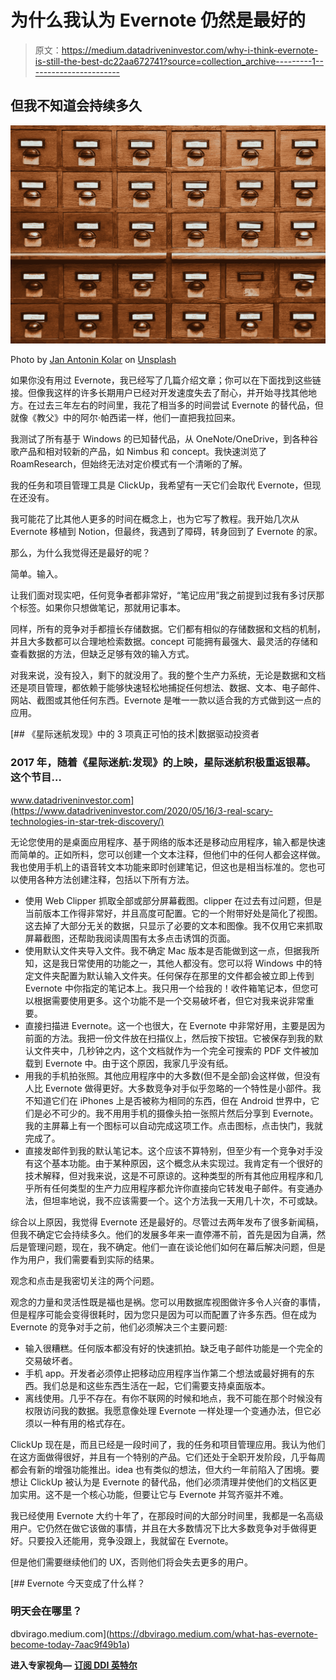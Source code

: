 # 为什么我认为 Evernote 仍然是最好的

> 原文：<https://medium.datadriveninvestor.com/why-i-think-evernote-is-still-the-best-dc22aa672741?source=collection_archive---------1----------------------->

## 但我不知道会持续多久

![](img/063894b0927a46776631161112b0762b.png)

Photo by [Jan Antonin Kolar](https://unsplash.com/@jankolar?utm_source=medium&utm_medium=referral) on [Unsplash](https://unsplash.com?utm_source=medium&utm_medium=referral)

如果你没有用过 Evernote，我已经写了几篇介绍文章；你可以在下面找到这些链接。但像我这样的许多长期用户已经对开发速度失去了耐心，并开始寻找其他地方。在过去三年左右的时间里，我花了相当多的时间尝试 Evernote 的替代品，但就像《教父》中的阿尔·帕西诺一样，他们一直把我拉回来。

我测试了所有基于 Windows 的已知替代品，从 OneNote/OneDrive，到各种谷歌产品和相对较新的产品，如 Nimbus 和 concept。我快速浏览了 RoamResearch，但始终无法对定价模式有一个清晰的了解。

我的任务和项目管理工具是 ClickUp，我希望有一天它们会取代 Evernote，但现在还没有。

我可能花了比其他人更多的时间在概念上，也为它写了教程。我开始几次从 Evernote 移植到 Notion，但最终，我遇到了障碍，转身回到了 Evernote 的家。

那么，为什么我觉得还是最好的呢？

简单。输入。

让我们面对现实吧，任何竞争者都非常好，“笔记应用”我之前提到过我有多讨厌那个标签。如果你只想做笔记，那就用记事本。

同样，所有的竞争对手都擅长存储数据。它们都有相似的存储数据和文档的机制，并且大多数都可以合理地检索数据。concept 可能拥有最强大、最灵活的存储和查看数据的方法，但缺乏足够有效的输入方式。

对我来说，没有投入，剩下的就没用了。我的整个生产力系统，无论是数据和文档还是项目管理，都依赖于能够快速轻松地捕捉任何想法、数据、文本、电子邮件、网站、截图或其他任何东西。Evernote 是唯一一款以适合我的方式做到这一点的应用。

[](https://www.datadriveninvestor.com/2020/05/16/3-real-scary-technologies-in-star-trek-discovery/) [## 《星际迷航发现》中的 3 项真正可怕的技术|数据驱动投资者

### 2017 年，随着《星际迷航:发现》的上映，星际迷航积极重返银幕。这个节目…

www.datadriveninvestor.com](https://www.datadriveninvestor.com/2020/05/16/3-real-scary-technologies-in-star-trek-discovery/) 

无论您使用的是桌面应用程序、基于网络的版本还是移动应用程序，输入都是快速而简单的。正如所料，您可以创建一个文本注释，但他们中的任何人都会这样做。我也使用手机上的语音转文本功能来即时创建笔记，但这也是相当标准的。您也可以使用各种方法创建注释，包括以下所有方法。

*   使用 Web Clipper 抓取全部或部分屏幕截图。clipper 在过去有过问题，但是当前版本工作得非常好，并且高度可配置。它的一个附带好处是简化了视图。这去掉了大部分无关的数据，只显示了必要的文本和图像。我不仅用它来抓取屏幕截图，还帮助我阅读周围有太多点击诱饵的页面。
*   使用默认文件夹导入文件。我不确定 Mac 版本是否能做到这一点，但据我所知，这是我日常使用的功能之一，其他人都没有。您可以将 Windows 中的特定文件夹配置为默认输入文件夹。任何保存在那里的文件都会被立即上传到 Evernote 中你指定的笔记本上。我只用一个给我的！收件箱笔记本，但您可以根据需要使用更多。这个功能不是一个交易破坏者，但它对我来说非常重要。
*   直接扫描进 Evernote。这一个也很大，在 Evernote 中非常好用，主要是因为前面的方法。我把一份文件放在扫描仪上，然后按下按钮。它被保存到我的默认文件夹中，几秒钟之内，这个文档就作为一个完全可搜索的 PDF 文件被加载到 Evernote 中。由于这个原因，我家几乎没有纸。
*   用我的手机拍张照。其他应用程序中的大多数(但不是全部)会这样做，但没有人比 Evernote 做得更好。大多数竞争对手似乎忽略的一个特性是小部件。我不知道它们在 iPhones 上是否被称为相同的东西，但在 Android 世界中，它们是必不可少的。我不用用手机的摄像头拍一张照片然后分享到 Evernote。我的主屏幕上有一个图标可以自动完成这项工作。点击图标，点击快门，我就完成了。
*   直接发邮件到我的默认笔记本。这个应该不算特别，但至少有一个竞争对手没有这个基本功能。由于某种原因，这个概念从未实现过。我肯定有一个很好的技术解释，但对我来说，这是不可原谅的。这种类型的所有其他应用程序和几乎所有任何类型的生产力应用程序都允许你直接向它转发电子邮件。有变通办法，但坦率地说，我不应该需要一个。这个方法我一天用几十次，不可或缺。

综合以上原因，我觉得 Evernote 还是最好的。尽管过去两年发布了很多新闻稿，但我不确定它会持续多久。他们的发展多年来一直停滞不前，首先是因为自满，然后是管理问题，现在，我不确定。他们一直在谈论他们如何在幕后解决问题，但是作为用户，我们需要看到实际的结果。

观念和点击是我密切关注的两个问题。

观念的力量和灵活性既是福也是祸。您可以用数据库视图做许多令人兴奋的事情，但是程序可能会变得很耗时，因为您只是因为可以而配置了许多东西。但在成为 Evernote 的竞争对手之前，他们必须解决三个主要问题:

*   输入很糟糕。任何版本都没有好的快速抓拍。缺乏电子邮件功能是一个完全的交易破坏者。
*   手机 app。开发者必须停止把移动应用程序当作第二个想法或最好拥有的东西。我们总是和这些东西生活在一起，它们需要支持桌面版本。
*   离线使用。几乎不存在。有你不联网的时候和地点，我不可能在那个时候没有权限访问我的数据。我愿意像处理 Evernote 一样处理一个变通办法，但它必须以一种有用的格式存在。

ClickUp 现在是，而且已经是一段时间了，我的任务和项目管理应用。我认为他们在这方面做得很好，并且有一个特别的产品。它们还处于全职开发阶段，几乎每周都会有新的增强功能推出。idea 也有类似的想法，但大约一年前陷入了困境。要想让 ClickUp 被认为是 Evernote 的替代品，他们必须清理并使他们的文档区更加实用。这不是一个核心功能，但要让它与 Evernote 并驾齐驱并不难。

我已经使用 Evernote 大约十年了，在那段时间的大部分时间里，我都是一名高级用户。它仍然在做它该做的事情，并且在大多数情况下比大多数竞争对手做得更好。只要投入还能用，竞争没跟上，我就留在 Evernote。

但是他们需要继续他们的 UX，否则他们将会失去更多的用户。

[](https://dbvirago.medium.com/what-has-evernote-become-today-7aac9f49b1a) [## Evernote 今天变成了什么样？

### 明天会在哪里？

dbvirago.medium.com](https://dbvirago.medium.com/what-has-evernote-become-today-7aac9f49b1a) 

**进入专家视角—** [**订阅 DDI 英特尔**](https://datadriveninvestor.com/ddi-intel)